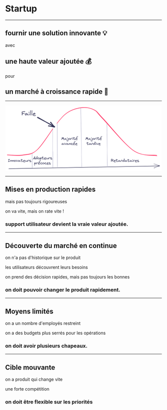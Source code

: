 # Startup

---
<style scoped>
section {
    text-align: center
}
</style>

## fournir une solution **innovante** 💡
avec
## une haute **valeur** ajoutée 💰️
pour
## un marché à croissance **rapide** 🚀

---

![bg center contain](./images/02/crossing_the_chasm_fr.png)

<!--
Les adopteurs précoces sont des fondus de technologie recherchant un changement radical,
alors que la majorité avancée veut une « amélioration de la productivité ».
Le second groupe veut un produit fini,
alors que le premier accepte les imperfections et
possède les compétences techniques pour voir immédiatement les avantages.
-->

---

## Mises en production **rapides**

mais pas toujours rigoureuses

on va vite, mais on rate vite !

### **support utilisateur** devient la vraie valeur ajoutée.

---

## **Découverte** du marché en continue

on n'a pas d'historique sur le produit

les utilisateurs découvrent leurs besoins

on prend des décision rapides, mais pas toujours les bonnes

### on doit pouvoir **changer le produit rapidement**.

---

## Moyens **limités**

on a un nombre d'employés restreint

on a des budgets plus serrés pour les opérations

### on doit avoir **plusieurs chapeaux**.

---

## Cible **mouvante**

on a produit qui change vite

une forte compétition

### on doit être **flexible** sur les priorités

